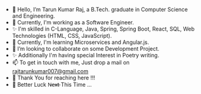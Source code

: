 - 👋 Hello, I’m Tarun Kumar Raj, a B.Tech. graduate in Computer Science and Engineering.
- 👀 Currently, I'm working as a Software Engineer.
- ✨ I'm skilled in C-Language, Java, Spring, Spring Boot, React, SQL, Web Technologies (HTML, CSS, JavaScript).
- 🌱 Currently, I'm learning Microservices and Angular.js.
- 💞️ I’m looking to collaborate on some Development Project.
- ✨ Additionally I'm having special Interest in Poetry writing.
- 📫 To get in touch with me, Just drop a mail on rajtarunkumar007@gmail.com
- 👋 Thank You for reaching here !!!
- 💞️ Better Luck N̶e̶x̶t̶  This Time ...

<!---
realtarunraj/realtarunraj is a ✨ special ✨ repository because its `README.md` (this file) appears on your GitHub profile.
You can click the Preview link to take a look at your changes.
--->
